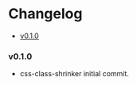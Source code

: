<!-- START doctoc generated TOC please keep comment here to allow auto update -->
<!-- DON'T EDIT THIS SECTION, INSTEAD RE-RUN doctoc TO UPDATE -->
# Changelog

- [v0.1.0](#v010)

<!-- END doctoc generated TOC please keep comment here to allow auto update -->

### v0.1.0

 * css-class-shrinker initial commit.
